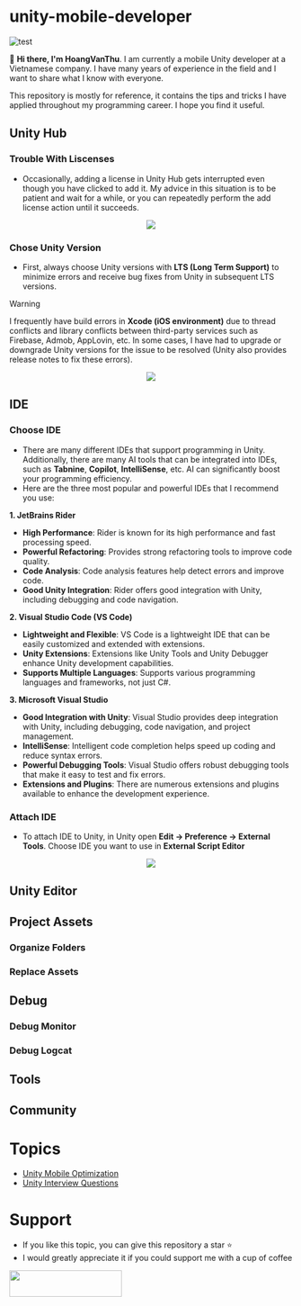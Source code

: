 # unity-mobile-developer

![test](https://github.com/GuardianOfGods/unity-mobile-developer/assets/52252046/23f0027f-91f7-4e1b-8dc6-d7891ee60c04)

👋 **Hi there, I'm HoangVanThu**. I am currently a mobile Unity developer at a Vietnamese company. I have many years of experience in the field and I want to share what I know with everyone. 

This repository is mostly for reference, it contains the tips and tricks I have applied throughout my programming career. I hope you find it useful.

## Unity Hub
### Trouble With Liscenses
- Occasionally, adding a license in Unity Hub gets interrupted even though you have clicked to add it. My advice in this situation is to be patient and wait for a while, or you can repeatedly perform the add license action until it succeeds.

<div align="center">
<img src="https://github.com/GuardianOfGods/unity-mobile-developer/assets/52252046/1f87bd2f-bee1-4b51-9d8e-1a2d2d360f0a">
</div>

### Chose Unity Version
- First, always choose Unity versions with **LTS (Long Term Support)** to minimize errors and receive bug fixes from Unity in subsequent LTS versions.

> [!WARNING] 
> I frequently have build errors in **Xcode (iOS environment)** due to thread conflicts and library conflicts between third-party services such as Firebase, Admob, AppLovin, etc. In some cases, I have had to upgrade or downgrade Unity versions for the issue to be resolved (Unity also provides release notes to fix these errors).

<div align="center">
<img src="https://github.com/GuardianOfGods/unity-mobile-developer/assets/52252046/e830998e-a1ba-4a2c-8dbe-ac1a75ffe809">
</div>

## IDE
### Choose IDE
- There are many different IDEs that support programming in Unity. Additionally, there are many AI tools that can be integrated into IDEs, such as **Tabnine**, **Copilot**, **IntelliSense**, etc. AI can significantly boost your programming efficiency.
- Here are the three most popular and powerful IDEs that I recommend you use:
  
**1. JetBrains Rider**
- **High Performance**: Rider is known for its high performance and fast processing speed.
- **Powerful Refactoring**: Provides strong refactoring tools to improve code quality.
- **Code Analysis**: Code analysis features help detect errors and improve code.
- **Good Unity Integration**: Rider offers good integration with Unity, including debugging and code navigation.
  
**2. Visual Studio Code (VS Code)**
- **Lightweight and Flexible**: VS Code is a lightweight IDE that can be easily customized and extended with extensions.
- **Unity Extensions**: Extensions like Unity Tools and Unity Debugger enhance Unity development capabilities.
- **Supports Multiple Languages**: Supports various programming languages and frameworks, not just C#.
  
**3. Microsoft Visual Studio**
- **Good Integration with Unity**: Visual Studio provides deep integration with Unity, including debugging, code navigation, and project management.
- **IntelliSense**: Intelligent code completion helps speed up coding and reduce syntax errors.
- **Powerful Debugging Tools**: Visual Studio offers robust debugging tools that make it easy to test and fix errors.
- **Extensions and Plugins**: There are numerous extensions and plugins available to enhance the development experience.

### Attach IDE

- To attach IDE to Unity, in Unity open **Edit -> Preference -> External Tools**. Choose IDE you want to use in **External Script Editor**

<div align="center">
<img src="https://github.com/GuardianOfGods/unity-mobile-developer/assets/52252046/e3972714-fda1-45d0-90bd-6fccba3e1634">
</div>

## Unity Editor

## Project Assets

### Organize Folders

### Replace Assets

## Debug
### Debug Monitor

### Debug Logcat

## Tools

## Community

# Topics
- [Unity Mobile Optimization](https://github.com/GuardianOfGods/unity-interview-questions)
- [Unity Interview Questions](https://github.com/GuardianOfGods/unity-interview-questions)

# Support
- If you like this topic, you can give this repository a star ⭐
- I would greatly appreciate it if you could support me with a cup of coffee
<a href="https://www.buymeacoffee.com/HoangVanThu">
  <img src="https://www.the3rdsequence.com/texturedb/images/donate/buymeacoffee.svg" width="200" height="47"/>
</a>
